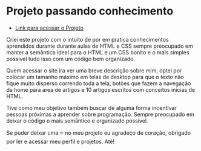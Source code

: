 # Projeto passando conhecimento

- [Link para acessar o Projeto](https://guilherme-artigas.github.io/projeto-passando-conhecimento/)

Criei este projeto com o intuito de por em pratica conhecimentos aprendidos durante durante aulas de HTML e CSS sempre preocupado em manter a semântica ideal para o HTML e um CSS bonito e o mais simples possível tudo isso com um código bem organizado.

Quem acessar o site ira ver uma breve descrição sobre mim, optei por colocar um tamanho máximo em telas de desktop para que o texto não fique muito disperso correndo toda a tela, botões que fazem a navegação da home para area de artigos e 10 artigos escritos com conceitos inicias de HTML.

Tive como meu objetivo também buscar de alguma forma incentivar pessoas próximas a aprender sobre programação. Sempre preocupado em deixar o código o mais semântico e organizado possível.

Se puder deixar uma ⭐ no meu projeto eu agradeço de coração, obrigado por ler e acessar meu perfil e projetos. Até!
